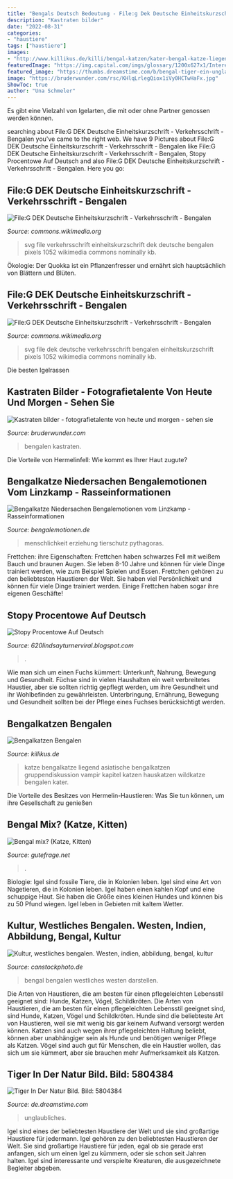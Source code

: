 ```yaml
---
title: "Bengals Deutsch Bedeutung - File:g Dek Deutsche Einheitskurzschrift"
description: "Kastraten bilder"
date: "2022-08-31"
categories:
- "haustiere"
tags: ["haustiere"]
images:
- "http://www.killikus.de/killi/bengal-katzen/kater-bengal-katze-liegend.jpg"
featuredImage: "https://img.capital.com/imgs/glossary/1200x627x1/Interest rates.jpg"
featured_image: "https://thumbs.dreamstime.com/b/bengal-tiger-ein-unglaubliches-tier-der-natur-127756476.jpg"
image: "https://bruderwunder.com/rsc/KHlqLrlegQiox1iVy0HCTwHaFx.jpg"
ShowToc: true
author: "Una Schmeler"
---
```



Es gibt eine Vielzahl von Igelarten, die mit oder ohne Partner genossen werden können.

	

		
searching about File:G DEK Deutsche Einheitskurzschrift - Verkehrsschrift - Bengalen you've came to the right web. We have 9 Pictures about File:G DEK Deutsche Einheitskurzschrift - Verkehrsschrift - Bengalen like File:G DEK Deutsche Einheitskurzschrift - Verkehrsschrift - Bengalen, Stopy Procentowe Auf Deutsch and also File:G DEK Deutsche Einheitskurzschrift - Verkehrsschrift - Bengalen. Here you go:
		
    
## File:G DEK Deutsche Einheitskurzschrift - Verkehrsschrift - Bengalen

<img loading=lazy src="https://upload.wikimedia.org/wikipedia/commons/thumb/4/4b/G_DEK_Deutsche_Einheitskurzschrift_-_Verkehrsschrift_-_Bengalen.svg/1052px-G_DEK_Deutsche_Einheitskurzschrift_-_Verkehrsschrift_-_Bengalen.svg.png" onerror="this.onerror=null;this.src='https://tse2.mm.bing.net/th?id=OIP.g4Kvt9jNxMVolVSggLcLBwHaFP&amp;pid=15.1';" alt="File:G DEK Deutsche Einheitskurzschrift - Verkehrsschrift - Bengalen">

_Source: commons.wikimedia.org_

>svg file verkehrsschrift einheitskurzschrift dek deutsche bengalen pixels 1052 wikimedia commons nominally kb. 

	

Ökologie: Der Quokka ist ein Pflanzenfresser und ernährt sich hauptsächlich von Blättern und Blüten.

    
## File:G DEK Deutsche Einheitskurzschrift - Verkehrsschrift - Bengalen

<img loading=lazy src="https://upload.wikimedia.org/wikipedia/commons/thumb/4/4b/G_DEK_Deutsche_Einheitskurzschrift_-_Verkehrsschrift_-_Bengalen.svg/640px-G_DEK_Deutsche_Einheitskurzschrift_-_Verkehrsschrift_-_Bengalen.svg.png" onerror="this.onerror=null;this.src='https://tse1.mm.bing.net/th?id=OIP.ecldJNC-4HKFGLgmFfIyeQHaFP&amp;pid=15.1';" alt="File:G DEK Deutsche Einheitskurzschrift - Verkehrsschrift - Bengalen">

_Source: commons.wikimedia.org_

>svg file dek deutsche verkehrsschrift bengalen einheitskurzschrift pixels 1052 wikimedia commons nominally kb. 

	

Die besten Igelrassen

    
## Kastraten Bilder - Fotografietalente Von Heute Und Morgen - Sehen Sie

<img loading=lazy src="https://bruderwunder.com/rsc/KHlqLrlegQiox1iVy0HCTwHaFx.jpg" onerror="this.onerror=null;this.src='https://tse2.mm.bing.net/th?id=OIP.5lHg97H39odw2m7L0Sxi_QAAAA&amp;pid=15.1';" alt="Kastraten bilder - fotografietalente von heute und morgen - sehen sie">

_Source: bruderwunder.com_

>bengalen kastraten. 

	

Die Vorteile von Hermelinfell: Wie kommt es Ihrer Haut zugute?

    
## Bengalkatze Niedersachen Bengalemotionen Vom Linzkamp - Rasseinformationen

<img loading=lazy src="http://www.bengalemotionen.de/s/cc_images/cache_2414620250.jpg?t=1324322116" onerror="this.onerror=null;this.src='https://tse4.mm.bing.net/th?id=OIP.W-DCh09aYCE1Ept6i78P5gHaDx&amp;pid=15.1';" alt="Bengalkatze Niedersachen Bengalemotionen vom Linzkamp - Rasseinformationen">

_Source: bengalemotionen.de_

>menschlichkeit erziehung tierschutz pythagoras. 

	

Frettchen: ihre Eigenschaften: Frettchen haben schwarzes Fell mit weißem Bauch und braunen Augen. Sie leben 8-10 Jahre und können für viele Dinge trainiert werden, wie zum Beispiel Spielen und Essen.
Frettchen gehören zu den beliebtesten Haustieren der Welt. Sie haben viel Persönlichkeit und können für viele Dinge trainiert werden. Einige Frettchen haben sogar ihre eigenen Geschäfte!

    
## Stopy Procentowe Auf Deutsch

<img loading=lazy src="https://img.capital.com/imgs/glossary/1200x627x1/Interest rates.jpg" onerror="this.onerror=null;this.src='https://tse2.mm.bing.net/th?id=OIF.MjwT%2buCEG9P636oGm8Vc1w&amp;pid=15.1';" alt="Stopy Procentowe Auf Deutsch">

_Source: 620lindsayturnerviral.blogspot.com_

>. 

	

Wie man sich um einen Fuchs kümmert: Unterkunft, Nahrung, Bewegung und Gesundheit.
Füchse sind in vielen Haushalten ein weit verbreitetes Haustier, aber sie sollten richtig gepflegt werden, um ihre Gesundheit und ihr Wohlbefinden zu gewährleisten. Unterbringung, Ernährung, Bewegung und Gesundheit sollten bei der Pflege eines Fuchses berücksichtigt werden.

    
## Bengalkatzen Bengalen

<img loading=lazy src="http://www.killikus.de/killi/bengal-katzen/kater-bengal-katze-liegend.jpg" onerror="this.onerror=null;this.src='https://tse2.mm.bing.net/th?id=OIP.w1qxSIltgyiMROMK5Cfr0QHaFj&amp;pid=15.1';" alt="Bengalkatzen Bengalen">

_Source: killikus.de_

>katze bengalkatze liegend asiatische bengalkatzen gruppendiskussion vampir kapitel katzen hauskatzen wildkatze bengalen kater. 

	

Die Vorteile des Besitzes von Hermelin-Haustieren: Was Sie tun können, um ihre Gesellschaft zu genießen

    
## Bengal Mix? (Katze, Kitten)

<img loading=lazy src="https://images.gutefrage.net/media/fragen/bilder/bengal-mix/0_original.png?v=1543098557000" onerror="this.onerror=null;this.src='https://tse4.mm.bing.net/th?id=OIP.Z1nEw2xFLz5NEG2SKl4T2wHaQC&amp;pid=15.1';" alt="Bengal mix? (Katze, Kitten)">

_Source: gutefrage.net_

>. 

	

Biologie: Igel sind fossile Tiere, die in Kolonien leben.
Igel sind eine Art von Nagetieren, die in Kolonien leben. Igel haben einen kahlen Kopf und eine schuppige Haut. Sie haben die Größe eines kleinen Hundes und können bis zu 50 Pfund wiegen. Igel leben in Gebieten mit kaltem Wetter.

    
## Kultur, Westliches Bengalen. Westen, Indien, Abbildung, Bengal, Kultur

<img loading=lazy src="https://comps.canstockphoto.de/kultur-westliches-bengalen-vektor-clip-art_csp19479011.jpg" onerror="this.onerror=null;this.src='https://tse3.mm.bing.net/th?id=OIP.gLwRI_EatGMcZRQJ99UufwAAAA&amp;pid=15.1';" alt="Kultur, westliches bengalen. Westen, indien, abbildung, bengal, kultur">

_Source: canstockphoto.de_

>bengal bengalen westliches westen darstellen. 

	

Die Arten von Haustieren, die am besten für einen pflegeleichten Lebensstil geeignet sind: Hunde, Katzen, Vögel, Schildkröten.
Die Arten von Haustieren, die am besten für einen pflegeleichten Lebensstil geeignet sind, sind Hunde, Katzen, Vögel und Schildkröten. Hunde sind die beliebteste Art von Haustieren, weil sie mit wenig bis gar keinem Aufwand versorgt werden können. Katzen sind auch wegen ihrer pflegeleichten Haltung beliebt, können aber unabhängiger sein als Hunde und benötigen weniger Pflege als Katzen. Vögel sind auch gut für Menschen, die ein Haustier wollen, das sich um sie kümmert, aber sie brauchen mehr Aufmerksamkeit als Katzen.

    
## Tiger In Der Natur Bild. Bild: 5804384

<img loading=lazy src="https://thumbs.dreamstime.com/b/bengal-tiger-ein-unglaubliches-tier-der-natur-127756476.jpg" onerror="this.onerror=null;this.src='https://tse3.mm.bing.net/th?id=OIP.s2P5ObNVSDxzCRFIDaxmFQHaLH&amp;pid=15.1';" alt="Tiger In Der Natur Bild. Bild: 5804384">

_Source: de.dreamstime.com_

>unglaubliches. 

	

Igel sind eines der beliebtesten Haustiere der Welt und sie sind großartige Haustiere für jedermann.
Igel gehören zu den beliebtesten Haustieren der Welt. Sie sind großartige Haustiere für jeden, egal ob sie gerade erst anfangen, sich um einen Igel zu kümmern, oder sie schon seit Jahren halten. Igel sind interessante und verspielte Kreaturen, die ausgezeichnete Begleiter abgeben.

